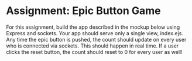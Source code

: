# Assignment: Epic Button Game
For this assignment, build the app described in the mockup below using Express and sockets.  Your app should serve only a single view, index.ejs.  Any time the epic button is pushed, the count should update on every user who is connected via sockets.  This should happen in real time.  If a user clicks the reset button, the count should reset to 0 for every user as well!
